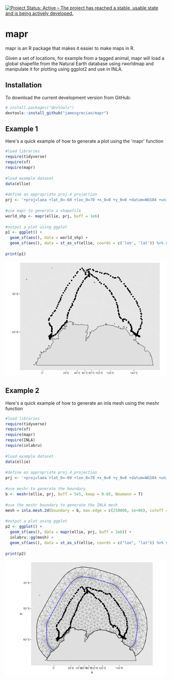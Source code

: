 <!-- README.md is generated from README.Rmd. Please edit that file -->
[![Project Status: Active – The project has reached a stable, usable state and is being actively developed.](https://www.repostatus.org/badges/latest/active.svg)](https://www.repostatus.org/#active)

mapr
====

mapr is an R package that makes it easier to make maps in R.

Given a set of locations, for example from a tagged animal, mapr will load a global shapefile from the Natural Earth database using rworldmap and manipulate it for plotting using ggplot2 and use in INLA.

Installation
------------

To download the current development version from GitHub:

``` r
# install.packages("devtools")  
devtools::install_github("jamesgrecian/mapr")
```

Example 1
---------

Here's a quick example of how to generate a plot using the 'mapr' function

``` r
#load libraries
require(tidyverse)
require(sf)
require(mapr)

#load example dataset
data(ellie)

#define an appropriate proj.4 projection
prj <- '+proj=laea +lat_0=-60 +lon_0=70 +x_0=0 +y_0=0 +datum=WGS84 +units=m +no_defs'

#use mapr to generate a shapefile
world_shp <- mapr(ellie, prj, buff = 1e6)

#output a plot using ggplot
p1 <- ggplot() +
  geom_sf(aes(), data = world_shp) +
  geom_sf(aes(), data = st_as_sf(ellie, coords = c('lon', 'lat')) %>% st_set_crs('+proj=longlat +ellps=WGS84 +datum=WGS84 +no_defs'))

print(p1)
```

![](README-mapr%20example%20with%20ellies-1.png)

Example 2
---------

Here's a quick example of how to generate an inla mesh using the meshr function

``` r
#load libraries
require(tidyverse)
require(sf)
require(mapr)
require(INLA)
require(inlabru)

#load example dataset
data(ellie)

#define an appropriate proj.4 projection
prj <- '+proj=laea +lat_0=-60 +lon_0=70 +x_0=0 +y_0=0 +datum=WGS84 +units=m +no_defs'

#use meshr to generate the boundary
b <- meshr(ellie, prj, buff = 5e5, keep = 0.05, Neumann = T)

#use the meshr boundary to generate the INLA mesh
mesh = inla.mesh.2d(boundary = b, max.edge = c(250000, 1e+06), cutoff = 25000, max.n = 1000)

#output a plot using ggplot
p2 <- ggplot() + 
  geom_sf(aes(), data = mapr(ellie, prj, buff = 1e6)) +
  inlabru::gg(mesh) +
  geom_sf(aes(), data = st_as_sf(ellie, coords = c("lon", "lat")) %>% st_set_crs("+proj=longlat +ellps=WGS84 +datum=WGS84 +no_defs"))

print(p2)
```

![](README-meshr%20example%20with%20ellies-1.png)
